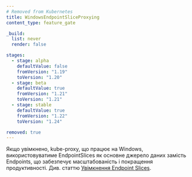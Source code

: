 ```yaml
---
# Removed from Kubernetes
title: WindowsEndpointSliceProxying
content_type: feature_gate

_build:
  list: never
  render: false

stages:
  - stage: alpha 
    defaultValue: false
    fromVersion: "1.19"
    toVersion: "1.20"
  - stage: beta 
    defaultValue: true
    fromVersion: "1.21"
    toVersion: "1.21"
  - stage: stable
    defaultValue: true
    fromVersion: "1.22"
    toVersion: "1.24"

removed: true
---
```

Якщо увімкнено, kube-proxy, що працює на Windows, використовуватиме EndpointSlices як основне джерело даних замість Endpoints, що забезпечує масштабованість і покращення продуктивності. Див. статтю [Увімкнення Endpoint Slices](/uk/docs/concepts/services-networking/endpoint-slices/).
